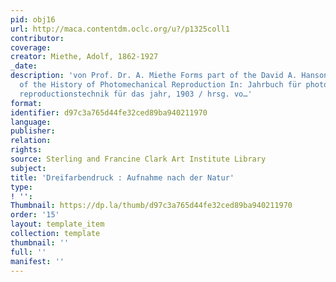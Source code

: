 ```yaml
---
pid: obj16
url: http://maca.contentdm.oclc.org/u?/p1325coll1
contributor: 
coverage: 
creator: Miethe, Adolf, 1862-1927
_date: 
description: 'von Prof. Dr. A. Miethe Forms part of the David A. Hanson Collection
  of the History of Photomechanical Reproduction In: Jahrbuch für photographie und
  reproductionstechnik für das jahr, 1903 / hrsg. vo…'
format: 
identifier: d97c3a765d44fe32ced89ba940211970
language: 
publisher: 
relation: 
rights: 
source: Sterling and Francine Clark Art Institute Library
subject: 
title: 'Dreifarbendruck : Aufnahme nach der Natur'
type: 
! '': 
Thumbnail: https://dp.la/thumb/d97c3a765d44fe32ced89ba940211970
order: '15'
layout: template_item
collection: template
thumbnail: ''
full: ''
manifest: ''
---
```

